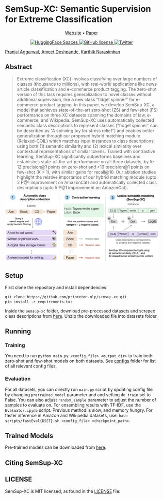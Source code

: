 # SemSup-XC: Semantic Supervision for Extreme Classification

<p align="center">
  <a href="https://sites.google.com/view/semsup-xc/home/">Website</a> •
  <a href="https://arxiv.org/abs/">Paper</a> 
</p>


<p align="center">
  <a href="https://huggingface.co/spaces/Pranjal2041/SemSup-XC">
        <img src="https://img.shields.io/badge/%F0%9F%A4%97%20Hugging%20Face-Spaces-blue"
             alt="HuggingFace Spaces">
  </a>
  <a href="https://github.com/princeton-nlp/semsup-xc/blob/master/LICENSE">
        <img src="https://img.shields.io/github/license/princeton-nlp/semsup-xc.svg"
             alt="GitHub license">
  </a>
  <a href="https://twitter.com/intent/tweet?text=&url=https%3A%2F%2Fgithub.com%2princeton-nlp%2Fsemsup-xc">
  <img src="https://img.shields.io/twitter/url/https/github.com/princeton-nlp/semsup-xc.svg?style=social" alt="Twitter">
  </a>      
</p>



<!-- <br> -->
[Pranjal Aggarwal](https://github.com/Pranjal2041), [Ameet Deshpande](https://ameet-1997.github.io/), [Karthik Narasimhan](https://www.cs.princeton.edu/~karthikn/)
<!-- <br> -->

## Abstract
>Extreme classification (XC) involves classifying over large numbers of classes (thousands to millions), with real-world applications like news article classification and e-commerce product tagging. The zero-shot version of this task requires generalization to novel classes without additional supervision, like a new class "fidget spinner" for e-commerce product tagging. In this paper, we develop SemSup-XC, a model that achieves state-of-the-art zero-shot (ZS) and few-shot (FS) performance on three XC datasets spanning the domains of law, e-commerce, and Wikipedia. SemSup-XC uses automatically collected semantic class descriptions to represent classes ("fidget spinner" can be described as "A spinning toy for stress relief") and enables better generalization through our proposed hybrid matching module (Relaxed-COIL) which matches input instances to class descriptions using both (1) semantic similarity and (2) lexical similarity over contextual representations of similar tokens. Trained with contrastive learning, SemSup-XC significantly outperforms baselines and establishes state-of-the-art performance on all three datasets, by 5-12 precision@1 points on zero-shot and >10 precision@1 points on few-shot (K = 1), with similar gains for recall@10. Our ablation studies highlight the relative importance of our hybrid matching module (upto 2 P@1 improvement on AmazonCat) and automatically collected class descriptions (upto 5 P@1 improvement on AmazonCat).
>

![semsup](res/Teaser_Figure.png)


## Setup
First clone the repository and install dependencies:
```
git clone https://github.com/princeton-nlp/semsup-xc.git
pip install -r requirements.txt
```

Inside the `semsup-xc` folder, download pre-processed datasets and scraped class descriptions from [here](https://csciitd-my.sharepoint.com/:u:/g/personal/cs5190443_iitd_ac_in/EXIPIZqQEoxLtWF9efYC1IQBipua4PXWpWFWnO0NIZuzdg?e=ghYBfO). Unzip the downloaded file into datasets folder.

## Running

### Training
You need to run `python main.py <config_file> <output_dir>` to train both zero-shot and few-shot models on both datasets. See [configs](configs) folder for list of all relevant config files.

### Evaluation
For all datasets, you can directly run `main.py` script by updating config file by changing `pretrained_model` parameter and and setting `do_train` set to False. You can also adjust `random_sample` parameter to adjust the number of samples to evaluate on. 
For ensembling results with TF-IDF, use the `Evaluator.ipynb` script.
Previous method is slow, and memory hungry. For faster inference in Amazon and Wikipedia datasets, use:
`bash scripts/fastEval{DSET}.sh <config_file> <checkpoint_path>`.


## Trained Models
Pre-trained models can be downloaded from [here](https://csciitd-my.sharepoint.com/:u:/g/personal/cs5190443_iitd_ac_in/EQpMWyDrz7pLsEnuK6MFs_IBQLQpVzf6HUwYMOR1Iohcng?e=JRnbKR).

<h2 align="left" id="cite">Citing SemSup-XC</h2>

<!-- 
```bibtex
@article{aggarwal2022semsupxc,
  author = {Pranjal Aggarwal, Ameet Deshpande, Karthik Narasimhan},
  title = {SemSup-XC: Semantic Supervision for Extreme Classification},
  journal={arXiv preprint arXiv:2212.xxxx},
  year={2022}
}
``` -->


## LICENSE

SemSup-XC is MIT licensed, as found in the [LICENSE](LICENSE) file.
